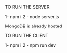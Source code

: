 TO RUN THE SERVER

1- npm i 
2 - node server.js

MongoDB is already hosted

TO RUN THE CLIENT 

1- npm i 
2 - npm run dev